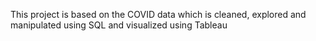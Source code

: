 This project is based on the COVID data which is cleaned, explored and manipulated using SQL and visualized using Tableau
